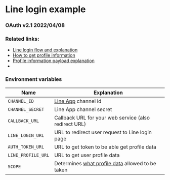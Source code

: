 # Line login example

### OAuth v2.1 2022/04/08

### Related links:

- [Line login flow and explanation](https://developers.line.biz/en/docs/line-login/integrate-line-login/)
- [How to get profile information](https://developers.line.biz/en/docs/line-login/verify-id-token)
- [Profile information payload explanation](https://developers.line.biz/en/docs/line-login/verify-id-token/#payload)
- 

### Environment variables

|Name|Explanation|
|--|--|
|`CHANNEL_ID`|[Line App](https://developers.line.biz/en/docs/messaging-api/getting-started/) channel id|
|`CHANNEL_SECRET`|Line App channel secret|
|`CALLBACK_URL`|Callback URL for your web service (also redirect URL)|
|`LINE_LOGIN_URL`|URL to redirect user request to Line login page|
|`AUTH_TOKEN_URL`|URL to get token to be able get profile data|
|`LINE_PROFILE_URL`|URL to get user profile data|
|`SCOPE`|Determines [what profile data](https://developers.line.biz/en/docs/line-login/integrate-line-login/#scopes) allowed to be taken|